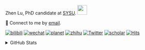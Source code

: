 <p>Zhen Lu, PhD candidate at <a href="https://phs.sysu.edu.cn/">SYSU</a>. <img src="https://media.giphy.com/media/WUlplcMpOCEmTGBtBW/giphy.gif" width="30">
</em></p>

💬 Connect to me by [email](mailto:luzh29@mail2.sysu.edu.cn).

[![bilibili](https://img.shields.io/badge/陆震同学-B站-yellow)](https://space.bilibili.com/32159908) [![wechat](https://img.shields.io/badge/陆震生物统计-微信公众号-important)](https://leslie-lu.github.io/uploads/qrcode.jpg) [![planet](https://img.shields.io/badge/陆震-知识星球-blueviolet)](https://wx.zsxq.com/dweb2) [![zhihu](https://img.shields.io/badge/陆震同学-知乎-blue)](https://www.zhihu.com/people/edison-70-18) [![Twitter](https://img.shields.io/badge/callmeleslielu-Twitter-ff69b4)](https://twitter.com/callmeleslielu) [![scholar](https://img.shields.io/badge/ZhenLu-Scholar-00ffff)](https://scholar.google.com/citations?user=LKLQ1g8AAAAJ) [![Hits](https://hits.seeyoufarm.com/api/count/incr/badge.svg?url=https%3A%2F%2Fgithub.com%2FLeslie-Lu%2FLeslie-Lu&count_bg=%2379C83D&title_bg=%23555555&icon=&icon_color=%23E7E7E7&title=hits&edge_flat=false)](https://hits.seeyoufarm.com)

<details>
 
<summary>GitHub Stats</summary>


<!--START_SECTION:waka-->
**🐱 My GitHub Data** 

> 📦 19.9 kB Used in GitHub's Storage 
 > 
> 🏆 109 Contributions in the Year 2023
 > 
> 🚫 Not Opted to Hire
 > 
> 📜 7 Public Repositories 
 > 
> 🔑 1 Private Repositories 
 > 
**I'm an Early 🐤** 

```text
🌞 Morning                3 commits           █░░░░░░░░░░░░░░░░░░░░░░░░   02.94 % 
🌆 Daytime                64 commits          ████████████████░░░░░░░░░   62.75 % 
🌃 Evening                34 commits          ████████░░░░░░░░░░░░░░░░░   33.33 % 
🌙 Night                  1 commits           ░░░░░░░░░░░░░░░░░░░░░░░░░   00.98 % 
```
📅 **I'm Most Productive on Tuesday** 

```text
Monday                   18 commits          ████░░░░░░░░░░░░░░░░░░░░░   17.65 % 
Tuesday                  35 commits          █████████░░░░░░░░░░░░░░░░   34.31 % 
Wednesday                7 commits           ██░░░░░░░░░░░░░░░░░░░░░░░   06.86 % 
Thursday                 8 commits           ██░░░░░░░░░░░░░░░░░░░░░░░   07.84 % 
Friday                   5 commits           █░░░░░░░░░░░░░░░░░░░░░░░░   04.90 % 
Saturday                 7 commits           ██░░░░░░░░░░░░░░░░░░░░░░░   06.86 % 
Sunday                   22 commits          █████░░░░░░░░░░░░░░░░░░░░   21.57 % 
```


**I Mostly Code in HTML** 

```text
HTML                     3 repos             █████████░░░░░░░░░░░░░░░░   37.50 % 
R                        3 repos             █████████░░░░░░░░░░░░░░░░   37.50 % 
SAS                      1 repo              ███░░░░░░░░░░░░░░░░░░░░░░   12.50 % 
Python                   1 repo              ███░░░░░░░░░░░░░░░░░░░░░░   12.50 % 
```




 Last Updated on 06/08/2023 18:38:47 UTC
<!--END_SECTION:waka-->

-----

**NOTE: Top languages does not indicate my skill level or anything like that. It is just a metric of which languages have been hosted by me on GitHub based on the usage across repositories.**

</details>
